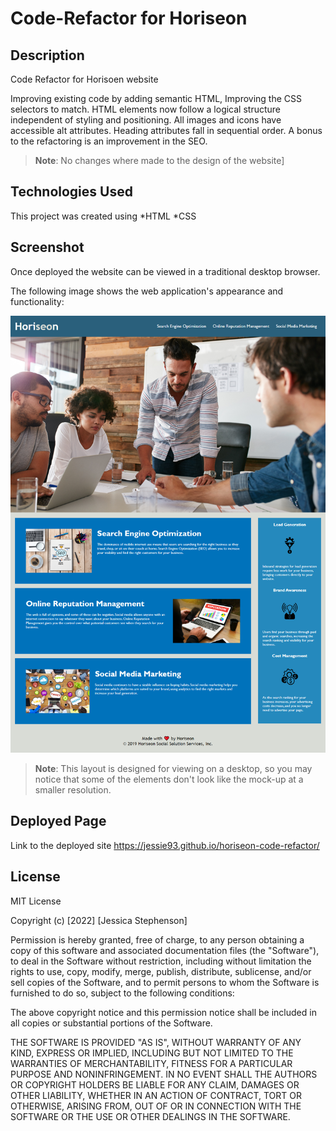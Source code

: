 # Code-Refactor for Horiseon


## Description
Code Refactor for Horisoen website

Improving existing code by adding semantic HTML, Improving the CSS selectors to match.
HTML elements now follow a logical structure independent of styling and positioning. All images and icons have accessible alt attributes. Heading attributes fall in sequential order.
A bonus to the refactoring is an improvement in the SEO. 

> **Note**: No changes where made to the design of the website]


## Technologies Used
This project was created using 
*HTML
*CSS


## Screenshot
Once deployed the website can be viewed in a traditional desktop browser.

The following image shows the web application's appearance and functionality:

![The Horiseon webpage includes a navigation bar, a header image, and cards with text and images at the bottom of the page.](assets/images/screencapture-127-0-0-1-5500-index-html-2022-11-21-11_19_49.png)

> **Note**: This layout is designed for viewing on a desktop, so you may notice that some of the elements don't look like the mock-up at a smaller resolution.


## Deployed Page
Link to the deployed site
https://jessie93.github.io/horiseon-code-refactor/


## License 
MIT License

Copyright (c) [2022] [Jessica Stephenson]

Permission is hereby granted, free of charge, to any person obtaining a copy
of this software and associated documentation files (the "Software"), to deal
in the Software without restriction, including without limitation the rights
to use, copy, modify, merge, publish, distribute, sublicense, and/or sell
copies of the Software, and to permit persons to whom the Software is
furnished to do so, subject to the following conditions:

The above copyright notice and this permission notice shall be included in all
copies or substantial portions of the Software.

THE SOFTWARE IS PROVIDED "AS IS", WITHOUT WARRANTY OF ANY KIND, EXPRESS OR
IMPLIED, INCLUDING BUT NOT LIMITED TO THE WARRANTIES OF MERCHANTABILITY,
FITNESS FOR A PARTICULAR PURPOSE AND NONINFRINGEMENT. IN NO EVENT SHALL THE
AUTHORS OR COPYRIGHT HOLDERS BE LIABLE FOR ANY CLAIM, DAMAGES OR OTHER
LIABILITY, WHETHER IN AN ACTION OF CONTRACT, TORT OR OTHERWISE, ARISING FROM,
OUT OF OR IN CONNECTION WITH THE SOFTWARE OR THE USE OR OTHER DEALINGS IN THE
SOFTWARE.

